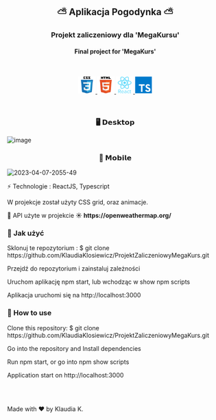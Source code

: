 <h2 align="center">⛅ Aplikacja Pogodynka ⛅</h2>
<h3 align="center"> Projekt zaliczeniowy dla 'MegaKursu' </h3>
<h4 align="center"> Final project for 'MegaKurs'</h4>
</br>

<p align="center"> <a href="https://www.w3schools.com/css/" target="_blank" rel="noreferrer"> <img src="https://raw.githubusercontent.com/devicons/devicon/master/icons/css3/css3-original-wordmark.svg" alt="css3" width="40" height="40"/> </a> <a href="https://www.w3.org/html/" target="_blank" rel="noreferrer"> <img src="https://raw.githubusercontent.com/devicons/devicon/master/icons/html5/html5-original-wordmark.svg" alt="html5" width="40" height="40"/> </a> <a href="https://reactjs.org/" target="_blank" rel="noreferrer"> <img src="https://raw.githubusercontent.com/devicons/devicon/master/icons/react/react-original-wordmark.svg" alt="react" width="40" height="40"/> </a> <a href="https://www.typescriptlang.org/" target="_blank" rel="noreferrer"> <img src="https://raw.githubusercontent.com/devicons/devicon/master/icons/typescript/typescript-original.svg" alt="typescript" width="40" height="40"/> </a> </p>
</br>
<h3 align="center">🖥️ 𝗗𝗲𝘀𝗸𝘁𝗼𝗽</h3>

![image](https://user-images.githubusercontent.com/61363533/230654653-ddca0e30-4d80-45fb-b7bb-b7a7ce2983e9.png)

<h3 align="center">📱 𝗠𝗼𝗯𝗶𝗹𝗲</h3>

![2023-04-07-2055-49](https://user-images.githubusercontent.com/61363533/230666286-9cc1a4c3-cce4-4076-a20b-27ad4395d7f6.gif)



<p>⚡️ Technologie : ReactJS, Typescript</p>
<p> W projekcje został użyty CSS grid, oraz animacje.</p>
 

<p>📡 API użyte w projekcie <strong> ☀️ https://openweathermap.org/</strong> </p>

<h3 align="left">📌  Jak użyć </h3>
<p> Sklonuj te repozytorium : $ git clone https://github.com/KlaudiaKlosiewicz/ProjektZaliczeniowyMegaKurs.git </p>
<p> Przejdź do repozytorium i zainstaluj zależności </p>
<p> Uruchom aplikację npm start, lub wchodząc w show npm scripts</p>
<p>Aplikacja uruchomi się na http://localhost:3000 </p>

<h3 align="left">📌 How to use </h3>
<p> Clone this repository: $ git clone https://github.com/KlaudiaKlosiewicz/ProjektZaliczeniowyMegaKurs.git </p>
<p> Go into the repository and Install dependencies </p>
<p>Run npm start, or go into npm show scripts </p>
<p>Application start on http://localhost:3000</p>


</br>

</br>

<p> Made with ❤ by Klaudia K. </p>



